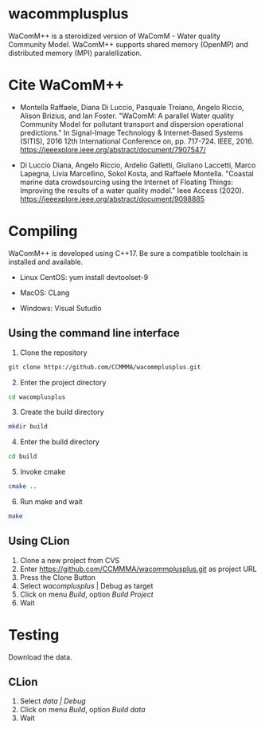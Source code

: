 # wacommplusplus
WaComM++ is a steroidized version of WaComM - Water quality Community Model.
WaComM++ supports shared memory (OpenMP) and distributed memory (MPI) paralellization.

# Cite WaComM++
* Montella Raffaele, Diana Di Luccio, Pasquale Troiano, Angelo Riccio, Alison Brizius, and Ian Foster. "WaComM: A parallel Water quality Community Model for pollutant transport and dispersion operational predictions." In Signal-Image Technology & Internet-Based Systems (SITIS), 2016 12th International Conference on, pp. 717-724. IEEE, 2016.
https://ieeexplore.ieee.org/abstract/document/7907547/
  

* Di Luccio Diana, Angelo Riccio, Ardelio Galletti, Giuliano Laccetti, Marco Lapegna, Livia Marcellino, Sokol Kosta, and Raffaele Montella. "Coastal marine data crowdsourcing using the Internet of Floating Things: Improving the results of a water quality model." Ieee Access (2020).
  https://ieeexplore.ieee.org/abstract/document/9098885

# Compiling

WaComM++ is developed using C++17. Be sure a compatible toolchain is installed and available.
* Linux CentOS:
  yum install devtoolset-9
  
* MacOS:
  CLang
    
* Windows: Visual Sutudio

## Using the command line interface

1) Clone the repository
```bash
git clone https://github.com/CCMMMA/wacommplusplus.git
```
2) Enter the project directory
```bash
cd wacomplusplus
```
3) Create the build directory
```bash
mkdir build
```
4) Enter the build directory
```bash
cd build
```
5) Invoke cmake
```bash
cmake ..
```
6) Run make and wait
```bash
make
```
## Using CLion 

1) Clone a new project from CVS
2) Enter https://github.com/CCMMMA/wacommplusplus.git as project URL
3) Press the Clone Button
4) Select *wacomplusplus* | Debug as target
5) Click on menu *Build*, option *Build Project*
6) Wait


# Testing
Download the data.

## CLion

1) Select *data | Debug*
2) Click on menu *Build*, option *Build data*
3) Wait

